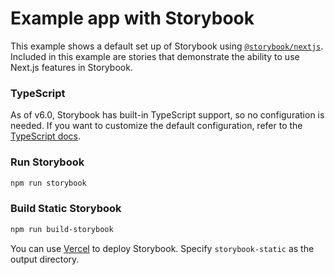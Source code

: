 # Example app with Storybook

This example shows a default set up of Storybook using [`@storybook/nextjs`](https://www.npmjs.com/package/@storybook/nextjs). Included in this example are stories that demonstrate the ability to use Next.js features in Storybook.

### TypeScript

As of v6.0, Storybook has built-in TypeScript support, so no configuration is needed. If you want to customize the default configuration, refer to the [TypeScript docs](https://storybook.js.org/docs/react/configure/typescript).


### Run Storybook

```bash
npm run storybook
```

### Build Static Storybook

```bash
npm run build-storybook
```

You can use [Vercel](https://vercel.com/new?utm_source=github&utm_medium=readme&utm_campaign=next-example) to deploy Storybook. Specify `storybook-static` as the output directory.
